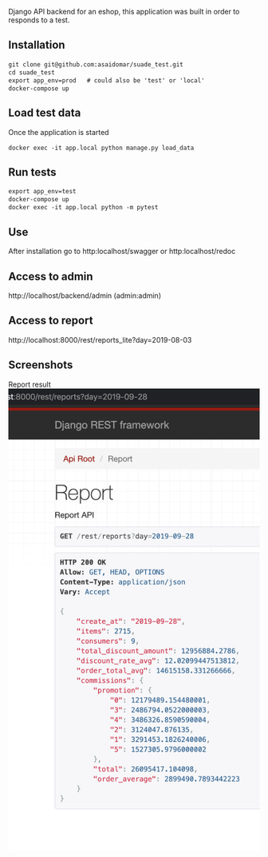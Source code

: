Django API backend for an eshop, this application was built in order to responds to a test.


## Installation
```
git clone git@github.com:asaidomar/suade_test.git
cd suade_test
export app_env=prod   # could also be 'test' or 'local'
docker-compose up
```
## Load test data
Once the application is started
```
docker exec -it app.local python manage.py load_data
```

## Run tests
```
export app_env=test
docker-compose up
docker exec -it app.local python -m pytest
```
## Use
After installation go to http:localhost/swagger or http:localhost/redoc


## Access to admin
http://localhost/backend/admin (admin:admin)

## Access to report
http://localhost:8000/rest/reports_lite?day=2019-08-03


## Screenshots
Report result
![Report](./doc/reports.png)



